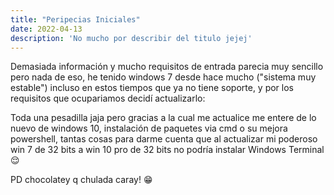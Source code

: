 ```yaml
---
title: "Peripecias Iniciales"
date: 2022-04-13
description: 'No mucho por describir del titulo jejej'
---
```


Demasiada información y mucho requisitos de entrada parecia muy sencillo pero nada de eso, he tenido windows 7
desde hace mucho ("sistema muy estable") incluso en estos tiempos que ya no tiene soporte, y por los requisitos 
que ocupariamos decidí actualizarlo: 

Toda una pesadilla jaja pero gracias a la cual me actualice me entere de lo nuevo de windows 10, instalación de paquetes
via cmd o su mejora powershell, tantas cosas para darme cuenta que al actualizar mi poderoso win 7 de 32 bits a win 10 pro de 32 bits
no podría instalar Windows Terminal :relieved:

PD chocolatey q chulada caray! :grin:
